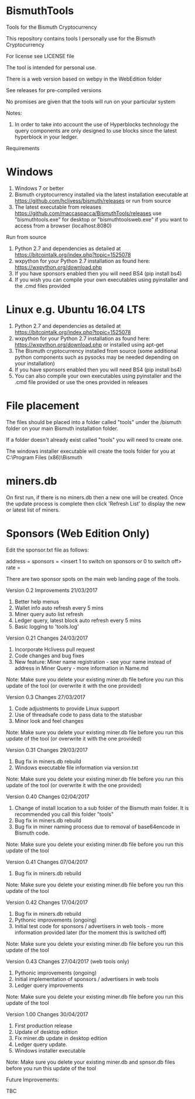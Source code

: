 # BismuthTools

Tools for the Bismuth Cryptocurrency

This repository contains tools I personally use for the Bismuth Cryptocurrency

For license see LICENSE file

The tool is intended for personal use.

There is a web version based on webpy in the WebEdition folder

See releases for pre-compiled versions

No promises are given that the tools will run on your particular system

Notes:

1. In order to take into account the use of Hyperblocks technology the query components are only designed to use blocks since the latest hyperblock in your ledger.

Requirements

Windows
=======

1. Windows 7 or better
2. Bismuth cryptocurrency installed via the latest installation executable at https://github.com/hclivess/bismuth/releases or run from source
3. The latest executable from releases https://github.com/maccaspacca/BismuthTools/releases use "bismuthtools.exe" for desktop or "bismuthtoolsweb.exe" if you want to access from a browser (localhost:8080)

Run from source
1. Python 2.7 and dependencies as detailed at https://bitcointalk.org/index.php?topic=1525078
2. wxpython for your Python 2.7 installation as found here: https://wxpython.org/download.php
3. If you have sponsors enabled then you will need BS4 (pip install bs4)
4. If you wish you can compile your own executables using pyinstaller and the .cmd files provided

Linux e.g. Ubuntu 16.04 LTS
===========================

1. Python 2.7 and dependencies as detailed at https://bitcointalk.org/index.php?topic=1525078
2. wxpython for your Python 2.7 installation as found here: https://wxpython.org/download.php or installed using apt-get
3. The Bismuth cryptocurrency installed from source (some additional python components such as pysocks may be needed depending on your installation)
4. If you have sponsors enabled then you will need BS4 (pip install bs4)
5. You can also compile your own executables using pyinstaller and the .cmd file provided or use the ones provided in releases

File placement
==============

The files should be placed into a folder called "tools" under the /bismuth folder on your main Bismuth installation folder.

If a folder doesn't already exist called "tools" you will need to create one.

The windows installer executable will create the tools folder for you at C:\Program Files (x86)\Bismuth

miners.db
=========

On first run, if there is no miners.db then a new one will be created.
Once the update process is complete then click 'Refresh List' to display the new or latest list of miners.

Sponsors (Web Edition Only)
==========================

Edit the sponsor.txt file as follows:

address = <insert your the Bismuth address that will receive your payment>
sponsors = <insert 1 to switch on sponsors or 0 to switch off>
rate = <insert the number of blocks per Bismuth the sponsor advert will be displayed for>

There are two sponsor spots on the main web landing page of the tools.


Version 0.2 Improvements 21/03/2017

1. Better help menus
2. Wallet info auto refresh every 5 mins
3. Miner query auto list refresh
4. Ledger query, latest block auto refresh every 5 mins
5. Basic logging to 'tools.log'

Version 0.21 Changes 24/03/2017

1. Incorporate Hclivess pull request
2. Code changes and bug fixes
3. New feature: Miner name registration - see your name instead of address in Miner Query - more information in Name.md

Note: Make sure you delete your existing miner.db file before you run this update of the tool (or overwrite it with the one provided)

Version 0.3 Changes 27/03/2017

1. Code adjustments to provide Linux support
2. Use of threadsafe code to pass data to the statusbar
3. Minor look and feel changes

Note: Make sure you delete your existing miner.db file before you run this update of the tool (or overwrite it with the one provided)

Version 0.31 Changes 29/03/2017

1. Bug fix in miners.db rebuild
2. Windows executable file information via version.txt

Note: Make sure you delete your existing miner.db file before you run this update of the tool (or overwrite it with the one provided)

Version 0.40 Changes 02/04/2017

1. Change of install location to a sub folder of the Bismuth main folder. It is recommended you call this folder "tools" 
2. Bug fix in miners.db rebuild
3. Bug fix in miner naming process due to removal of base64encode in Bismuth code.

Note: Make sure you delete your existing miner.db file before you run this update of the tool

Version 0.41 Changes 07/04/2017
 
1. Bug fix in miners.db rebuild

Note: Make sure you delete your existing miner.db file before you run this update of the tool

Version 0.42 Changes 17/04/2017
 
1. Bug fix in miners.db rebuild
2. Pythonic improvements (ongoing)
3. Initial test code for sponsors / advertisers in web tools - more information provided later (for the moment this is switched off)

Note: Make sure you delete your existing miner.db file before you run this update of the tool

Version 0.43 Changes 27/04/2017 (web tools only)
 
1. Pythonic improvements (ongoing)
2. Initial implementation of sponsors / advertisers in web tools
3. Ledger query improvements

Note: Make sure you delete your existing miner.db file before you run this update of the tool

Version 1.00 Changes 30/04/2017
 
1. First production release
2. Update of desktop edition
3. Fix miner.db update in desktop edition
4. Ledger query update.
5. Windows installer executable

Note: Make sure you delete your existing miner.db and spnsor.db files before you run this update of the tool

Future Improvements:

TBC